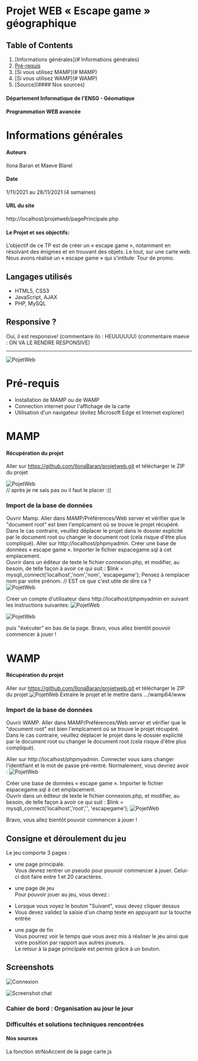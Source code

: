 Projet WEB « Escape game » géographique 
=======
## Table of Contents
1. [Informations générales](# Informations générales)
2. [Pré-requis](#Pré-requis)
3. [Si vous utilisez MAMP](# MAMP)
4. [Si vous utilisez WAMP](# WAMP)
5. [Source](#### Nos sources)


#### Département Informatique de l'ENSG - Géomatique
#### Programmation WEB avancée

# Informations générales
#### Auteurs
Ilona Baran et Maeve Blarel
#### Date
1/11/2021 au 28/11/2021 (4 semaines)
#### URL du site
http://localhost/projetweb/pagePrincipale.php
#### Le Projet et ses objectifs:
L’objectif de ce TP est de créer un « escape game », notamment en résolvant des énigmes et en trouvant 
des objets. Le tout, sur une carte web.
Nous avons réalisé un « escape game » qui s'intitule: Tour de promo.
## Langages utilisés
+ HTML5, CSS3
+ JavaScript, AJAX
+ PHP, MySQL
## Responsive ?
Oui, il est responsive! (commentaire ilo : HEUUUUUU) (commentaire maeve : ON VA LE RENDRE RESPONSIVE)

***

![PojetWeb](images/bus/bus1_20.png)



# Pré-requis
+ Installation de MAMP ou de WAMP  
+ Connection internet pour l'affichage de la carte  
+ Utilisation d'un navigateur (évitez Microsoft Edge et Internet explorer)

# MAMP

#### Récupération du projet #
Aller sur https://github.com/IlonaBaran/projetweb.git et télécharger le ZIP du projet 

![PojetWeb](images/readme/telechargementProjet.png)   
// après je ne sais pas ou il faut le placer :((

### Import de la base de données #
Ouvrir Mamp. 
Aller dans MAMP/Préférences/Web server et vérifier que le "document root" est bien l'emplcament où se trouve le projet récupéré. Dans le cas contraire, veuillez déplacer le projet dans le dossier explicité par le document root ou changer le document root (cela risque d'être plus compliqué).
Aller sur http://localhost/phpmyadmin.
Créer une base de données « escape game ».
Importer le fichier espacegame.sql à cet emplacement.  
Ouvrir dans un éditeur de texte le fichier connexion.php, et modifier, au besoin, de telle façon à avoir ce qui suit : $link = mysqli_connect('localhost','nom','nom', 'escapegame'); 
Pensez à remplacer nom par votre prénom. // EST ce que c'est utile de dire ca ?    
![PojetWeb](images/readme/connexionBDD.png)  

Creer un compte d'utilisateur dans http://localhost/phpmyadmin en suivant les instructions suivantes:
![PojetWeb](images/readme/ajouterCompteBDDMAMP.png)

![PojetWeb](images/readme/creationCompteBDD.png)

puis "éxécuter" en bas de la page.
Bravo, vous allez bientôt pouvoir commencer à jouer !


# WAMP 

#### Récupération du projet #
Aller sur https://github.com/IlonaBaran/projetweb.git et télécharger le ZIP du projet 
![PojetWeb](images/readme/telechargementProjet.png)
Extraire le projet et le mettre dans .../wamp64/www

### Import de la base de données #
Ouvrir WAMP. 
Aller dans MAMP/Préférences/Web server et vérifier que le "document root" est bien l'emplcament où se trouve le projet récupéré. Dans le cas contraire, veuillez déplacer le projet dans le dossier explicité par le document root ou changer le document root (cela risque d'être plus compliqué).

Aller sur http://localhost/phpmyadmin.
Connecter vous sans changer l'identifiant et le mot de passe pré-rentré. Normalement, vous devriez avoir :
![PojetWeb](images/readme/phpmyadminAccueil.png)

Créer une base de données « escape game ».
Importer le fichier espacegame.sql à cet emplacement.  
Ouvrir dans un éditeur de texte le fichier connexion.php, et modifier, au besoin, de telle façon à avoir ce qui suit : $link = mysqli_connect('localhost','root','', 'escapegame'); 
![PojetWeb](images/readme/ajouterCompteBDDMAMP.png)

Bravo, vous allez bientôt pouvoir commencer à jouer !



## Consigne et déroulement du jeu
Le jeu comporte 3 pages :   
- une page principale.   
Vous devrez rentrer un pseudo pour pouvoir commencer à jouer. Celui-ci doit faire entre 1 et 20 caractères.   

- une page de jeu   
Pour pouvoir jouer au jeu, vous devez :   

+ Lorsque vous voyez le bouton "Suivant", vous devez cliquer dessus   
+ Vous devez validez la saisie d'un champ texte en appuyant sur la touche entrée

- une page de fin   
Vous pourrez voir le temps que vous avez mis à réaliser le jeu ainsi que votre position par rapport aux autres joueurs.  
Le retour à la page principale est permis grâce à un bouton. 



## Screenshots 
![Connexion](https://i.imgur.com/BxP73v9.png)

![Screenshot chat](https://i.imgur.com/AyQYan5.png)

### Cahier de bord : Organisation au jour le jour

### Difficultés et solutions techniques rencontrées

#### Nos sources
La fonction strNoAccent de la page carte.js
